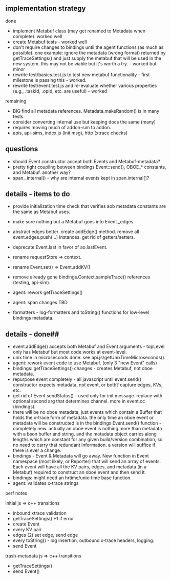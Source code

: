 
## implementation strategy

done
- implement Metabuf class (may get renamed to Metadata when complete). worked well
- create Metabuf tests - worked well
- don't require changes to bindings until the agent functions (as much as possible). one
example: ignore the metadata (wrong format) returned by getTraceSettings() and just
supply the metabuf that will be used in the new system. this may not be viable but it's
worth a try. - worked but minor
- rewrite test/basics.test.js to test new metabuf functionality - first milestone is passing
this - worked.
- rewrite test/event.test.js and re-evaluate whether various properties (e.g., .taskId, .opId,
 etc. are useful) - worked

remaining
- BIG find all metadata references. Metadata.makeRandom() is in many tests.
- consider converting internal use but keeping docs the same (many)
- requires moving much of addon-sim to addon.
- apis, api-sims, index.js (init msg), http (xtrace checks)

## questions

- should Event constructor accept both Events and Metabuf-metadata?
- pretty tight coupling between bindings Event::send(), OBOE_* constants, and Metabuf. another way?
- span._internal() - why are internal events kept in span.internal[]?

## details - items to do

- provide initialization time check that verifies aob metadata constants are the same
  as Metabuf uses.

- make sure nothing but a Metabuf goes into Event._edges.

- abstract edges better. create addEdge() method. remove all event.edges.push(...) instances. get rid of
  getters/setters.

- deprecate Event.last in favor of ao.lastEvent.

- rename requestStore => context.

- rename Event.set() => Event.addKV()

- remove already gone bindings.Context.sampleTrace() references (testing, api-sim).

- agent: rework getTraceSettings()
- agent: span changes TBD
- formatters - log-formatters and toString() functions for low-level bindings metadata.

## details - done##

- event.addEdge() accepts both Metabuf and Event arguments - topLevel only has Metabuf but most code works at event-level.
- unix time in microseconds done. see api.js/getUnixTimeMicroseconds().
- agent: rework event code to use Metabuf. (only 3 "new Event" calls)
- bindings: getTraceSettings() changes - creates Metabuf, not oboe metadata.
- repurpose event completely - all javascript until event.send()
  constructor expects metadata, not event, or both? capture edges, KVs, etc.
- get rid of Event.sendStatus() - used only for init message. replace with optional second arg that
  determines channel. more in event.cc (bindings).
- there will be no oboe metadata, just events which contain a Buffer that holds the x-trace form of metadata.
  the only time an oboe event or metadata will be constructed is in the bindings Event.send() function -
  completely new. actually an oboe event is nothing more than metadata with a bson buffer and string. and the
  metadata object carries along lengths which are constant for any given build/version combination, so no need
  to carry that redundant information. a version will suffice if there is ever a change.
- bindings - Event & Metadata will go away. New function in Event namespace (most likely, or Reporter) that
  will send an array of events. Each event will have all the KV pairs, edges, and metadata (in a Metabuf)
  required to construct an oboe event and then send it.
- bindings: might need an hrtime/unix-time base function.
- agent: validates x-trace strings

perf notes

initial js => c++ transitions
- inbound xtrace validation
- getTraceSettings() +1 if error
- create Event
- every KV pair
- edges (2) set edge, send edge
- every toString() - log insertion, outbound x-trace headers, logging.
- send Event

trash-metadata js => c++ transitions
- getTraceSettings()
- send Event()
